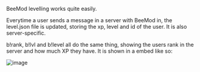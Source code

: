 BeeMod levelling works quite easily.

Everytime a user sends a message in a server with BeeMod in, the level.json file is updated, storing the xp, level and id of the user. It is also server-specific.

b!rank, b!lvl and b!level all do the same thing, showing the users rank in the server and how much XP they have. It is shown in a embed like so:

![image](https://user-images.githubusercontent.com/88248957/152585782-c7aad239-0adb-4896-bf27-a8c45c201d68.png)
